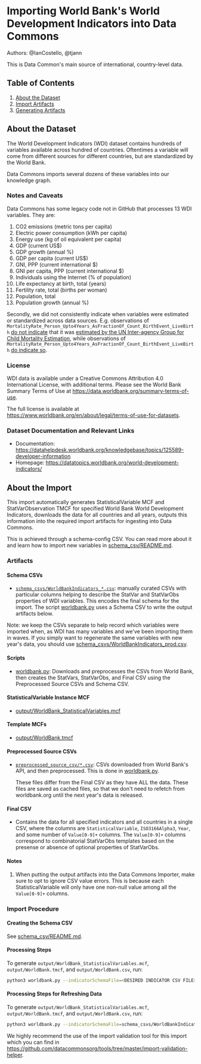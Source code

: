 # Importing World Bank's World Development Indicators into Data Commons

Authors: @IanCostello, @tjann

This is Data Common's main source of international, country-level data.

## Table of Contents

1. [About the Dataset](#about-the-dataset)
1. [Import Artifacts](#import-artifacts)
1. [Generating Artifacts](#generating-artifacts)

## About the Dataset

The World Development Indicators (WDI) dataset contains hundreds of variables
available across hundred of countries. Oftentimes a variable will come from different
sources for different countries, but are standardized by the World Bank.

Data Commons imports several dozens of these variables into our knowledge graph.

### Notes and Caveats

Data Commons has some legacy code not in GitHub that processes 13 WDI variables.
They are:

1. CO2 emissions (metric tons per capita)
1. Electric power consumption (kWh per capita)
1. Energy use (kg of oil equivalent per capita)
1. GDP (current US$)
1. GDP growth (annual %)
1. GDP per capita (current US$)
1. GNI, PPP (current international $)
1. GNI per capita, PPP (current international $)
1. Individuals using the Internet (% of population)
1. Life expectancy at birth, total (years)
1. Fertility rate, total (births per woman)
1. Population, total
1. Population growth (annual %)

Secondly, we did not consistently indicate when variables were estimated or standardized across data sources. E.g. observations of
`MortalityRate_Person_Upto4Years_AsFractionOf_Count_BirthEvent_LiveBirth`
[do not indicate](https://datacommons.org/browser/dc/p/mbwqq551rch16) that it was
[estimated by the UN Inter-agency Group for Child Mortality Estimation](https://data.worldbank.org/indicator/SH.DYN.MORT),
while observations of
`MortalityRate_Person_Upto4Years_AsFractionOf_Count_BirthEvent_LiveBirth`
[do indicate so](https://datacommons.org/browser/dc/p/6jq9n69ezf2k6).

### License

WDI data is available under a Creative Commons Attribution 4.0 International License, with additional terms. Please see the World Bank Summary Terms of Use at <https://data.worldbank.org/summary-terms-of-use>.

The full license is available at <https://www.worldbank.org/en/about/legal/terms-of-use-for-datasets>.

### Dataset Documentation and Relevant Links

- Documentation: <https://datahelpdesk.worldbank.org/knowledgebase/topics/125589-developer-information>
- Homepage: <https://datatopics.worldbank.org/world-development-indicators/>

## About the Import

This import automatically generates StatisticalVariable MCF and
StatVarObservation TMCF for specified World Bank World Development Indicators,
downloads the data for all countries and all years,
outputs this information into the required import artifacts for
ingesting into Data Commons.

This is achieved through a schema-config CSV. You can read more about it
and learn how to import new variables in [schema_csv/README.md](schema_csv/README.md).

### Artifacts

#### Schema CSVs

- [`schema_csvs/WorldBankIndicators_*.csv`](schema_csvs): manually curated CSVs
  with particular columns helping to describe the StatVar and StatVarObs
  properties of WDI variables. This encodes the final schema for the import.
  The script [worldbank.py](worldbank.py) uses a Schema CSV
  to write the output artifacts below.

Note: we keep the CSVs separate to help record which variables were imported when,
as WDI has many variables and we've been importing them in waves. If you simply
want to regenerate the same variables with new year's data, you should use
[schema_csvs/WorldBankIndicators_prod.csv](schema_csvs/WorldBankIndicators_prod.csv).

#### Scripts

- [worldbank.py](worldbank.py): Downloads and preprocesses the CSVs from World Bank, then creates the StatVars, StatVarObs, and Final CSV using the Preprocessed Source CSVs and Schema CSV.

#### StatisticalVariable Instance MCF

- [output/WorldBank_StatisticalVariables.mcf](output/WorldBank_StatisticalVariables.mcf)

#### Template MCFs

- [output/WorldBank.tmcf](output/WorldBank.tmcf)

#### Preprocessed Source CSVs

- [`preprocessed_source_csv/*.csv`](preprocessed_source_csv): CSVs downloaded
  from World Bank's API, and then preprocessed.
  This is done in [worldbank.py](worldbank.py).

  These files differ from the Final CSV as they have ALL the data. These files
  are saved as cached files, so that we don't need to refetch from worldbank.org
  until the next year's data is released.

#### Final CSV

- Contains the data for all specified indicators and all countries in a single CSV, where the columns are `StatisticalVariable`, `ISO3166Alpha3`, `Year`, and some number of `Value[0-9]+` columns. The `Value[0-9]+` columns correspond to combinatorial StatVarObs templates based on the presense or absence of optional properties of StatVarObs.

#### Notes

1. When putting the output artifacts into the Data Commons Importer, make sure to opt to ignore CSV value errors. This is because each StatisticalVariable will only have one non-null value among all the `Value[0-9]+` columns.

### Import Procedure

#### Creating the Schema CSV

See [schema_csv/README.md](schema_csv/README.md).

#### Processing Steps

To generate `output/WorldBank_StatisticalVariables.mcf`,
`output/WorldBank.tmcf`, and `output/WorldBank.csv`, run:

```bash
python3 worldbank.py --indicatorSchemaFile=<DESIRED INDICATOR CSV FILE> --fetchFromSource=<true TO RE-FETCH FROM WDI WEBSITE INSTEAD OF USING CHECKED-IN PREPROCESSED CSVS ELSE false>
```

#### Processing Steps for Refreshing Data

To generate `output/WorldBank_StatisticalVariables.mcf`,
`output/WorldBank.tmcf`, and `output/WorldBank.csv`, run:

```bash
python3 worldbank.py --indicatorSchemaFile=schema_csvs/WorldBankIndicators_prod.csv --fetchFromSource=true
```

We highly recommend the use of the import validation tool for this import which
you can find in
https://github.com/datacommonsorg/tools/tree/master/import-validation-helper.
